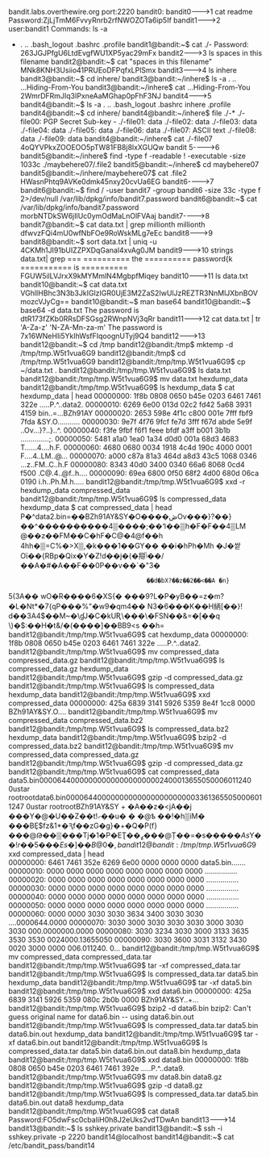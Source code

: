 bandit.labs.overthewire.org
port:2220
bandit0:
bandit0--->1
cat readme
Password:ZjLjTmM6FvvyRnrb2rfNWOZOTa6ip5If
bandit1--->2
user:bandit1
Commands: ls -a
-  .  ..  .bash_logout  .bashrc  .profile
bandit1@bandit:~$ cat ./-
Password: 263JGJPfgU6LtdEvgfWU1XP5yac29mFx
bandit2--->3
ls
spaces in this filename
bandit2@bandit:~$ cat "spaces in this filename"
MNk8KNH3Usiio41PRUEoDFPqfxLPlSmx
bandit3--->4
ls
inhere
bandit3@bandit:~$ cd inhere/
bandit3@bandit:~/inhere$ ls -a
.  ..  ...Hiding-From-You
bandit3@bandit:~/inhere$ cat ...Hiding-From-You
2WmrDFRmJIq3IPxneAaMGhap0pFhF3NJ
bandit4--->5
bandit4@bandit:~$ ls -a
.  ..  .bash_logout  .bashrc  inhere  .profile
bandit4@bandit:~$ cd inhere/
bandit4@bandit:~/inhere$ file ./-*
./-file00: PGP Secret Sub-key -
./-file01: data
./-file02: data
./-file03: data
./-file04: data
./-file05: data
./-file06: data
./-file07: ASCII text
./-file08: data
./-file09: data
bandit4@bandit:~/inhere$ cat ./-file07
4oQYVPkxZOOEOO5pTW81FB8j8lxXGUQw
  bandit 5---->6
bandit5@bandit:~/inhere$ find -type f -readable ! -executable -size 1033c
./maybehere07/.file2
bandit5@bandit:~/inhere$ cd maybehere07
bandit5@bandit:~/inhere/maybehere07$ cat .file2
HWasnPhtq9AVKe0dmk45nxy20cvUa6EG
  bandit6---->7
bandit6@bandit:~$ find / -user bandit7 -group bandit6 -size 33c -type f 2>/dev/null
/var/lib/dpkg/info/bandit7.password
bandit6@bandit:~$ cat /var/lib/dpkg/info/bandit7.password
morbNTDkSW6jIlUc0ymOdMaLnOlFVAaj
  bandit7---->8
bandit7@bandit:~$ cat data.txt | grep millionth
millionth       dfwvzFQi4mU0wfNbFOe9RoWskMLg7eEc
  bandit8--->9
bandit8@bandit:~$ sort data.txt | uniq -u
4CKMh1JI91bUIZZPXDqGanal4xvAg0JM
  bandit9--->10
strings data.txt| grep ===
========== the
========== password{k
=========== is
========== FGUW5ilLVJrxX9kMYMmlN4MgbpfMiqey
  bandit10--->11
ls
data.txt
bandit10@bandit:~$ cat data.txt
VGhlIHBhc3N3b3JkIGlzIGR0UjE3M2ZaS2IwUlJzREZTR3NnMlJXbnBOVmozcVJyCg==
bandit10@bandit:~$ man base64
bandit10@bandit:~$ base64 -d data.txt
The password is dtR173fZKb0RRsDFSGsg2RWnpNVj3qRr
  bandit11--->12
cat data.txt | tr 'A-Za-z' 'N-ZA-Mn-za-m'
The password is 7x16WNeHIi5YkIhWsfFIqoognUTyj9Q4
  bandit12--->13
bandit12@bandit:~$ cd /tmp
bandit12@bandit:/tmp$ mktemp -d
/tmp/tmp.W5t1vua6G9
bandit12@bandit:/tmp$ cd /tmp/tmp.W5t1vua6G9
bandit12@bandit:/tmp/tmp.W5t1vua6G9$ cp ~/data.txt .
bandit12@bandit:/tmp/tmp.W5t1vua6G9$ ls
data.txt
bandit12@bandit:/tmp/tmp.W5t1vua6G9$ mv data.txt hexdump_data
bandit12@bandit:/tmp/tmp.W5t1vua6G9$ ls
hexdump_data
$ cat hexdump_data | head
00000000: 1f8b 0808 0650 b45e 0203 6461 7461 322e  .....P.^..data2.
00000010: 6269 6e00 013d 02c2 fd42 5a68 3931 4159  bin..=...BZh91AY
00000020: 2653 598e 4f1c c800 001e 7fff fbf9 7fda  &SY.O...........
00000030: 9e7f 4f76 9fcf fe7d 3fff f67d abde 5e9f  ..Ov...}?..}..^.
00000040: f3fe 9fbf f6f1 feee bfdf a3ff b001 3b1b  ..............;.
00000050: 5481 a1a0 1ea0 1a34 d0d0 001a 68d3 4683  T......4....h.F.
00000060: 4680 0680 0034 1918 4c4d 190c 4000 0001  F....4..LM..@...
00000070: a000 c87a 81a3 464d a8d3 43c5 1068 0346  ...z..FM..C..h.F
00000080: 8343 40d0 3400 0340 66a6 8068 0cd4 f500  .C@.4..@f..h....
00000090: 69ea 6800 0f50 68f2 4d00 680d 06ca 0190  i.h..Ph.M.h.....
bandit12@bandit:/tmp/tmp.W5t1vua6G9$ xxd -r hexdump_data compressed_data
bandit12@bandit:/tmp/tmp.W5t1vua6G9$ ls
compressed_data  hexdump_data
$ cat compressed_data | head
P�^data2.bin=��BZh91AY&SY�O����ڞOv���}?��}��^����������ߣ��;����▒4��▒h�F�F��4▒LM
                                                                               @��z��FM��C�hF�C@�4@f��h
4hh�▒=C%�>X▒,�k���1��GY��                                                                              ��i�hPh�Mh
�J�쌑Oϊ��{RBp�Qix�Y�Z!d��j�(�搿ݳ��/��A�#�A��F��0P��v��`�"3�

                                          ��d�bX?��z��2��<��A �n}
5(3A��
      wO�R����6�XS{�
���9?L�P�yB��=z�m?�L�Nt*�7{qP���%"�w9�qm4�� N3�6���K��H䋑[��}!
                                                              d��3A4$��M~�\ɠJ�C�kUƦ\���\�FSN��&=�[��q   \)�$:��H�t&/�(����]��BB9<s ��h=
bandit12@bandit:/tmp/tmp.W5t1vua6G9$ cat hexdump_data 
00000000: 1f8b 0808 0650 b45e 0203 6461 7461 322e  .....P.^..data2.
bandit12@bandit:/tmp/tmp.W5t1vua6G9$ mv compressed_data compressed_data.gz
bandit12@bandit:/tmp/tmp.W5t1vua6G9$ ls
compressed_data.gz  hexdump_data
bandit12@bandit:/tmp/tmp.W5t1vua6G9$ gzip -d compressed_data.gz 
bandit12@bandit:/tmp/tmp.W5t1vua6G9$ ls
compressed_data  hexdump_data
bandit12@bandit:/tmp/tmp.W5t1vua6G9$ xxd compressed_data 
00000000: 425a 6839 3141 5926 5359 8e4f 1cc8 0000  BZh91AY&SY.O....
bandit12@bandit:/tmp/tmp.W5t1vua6G9$ mv compressed_data compressed_data.bz2
bandit12@bandit:/tmp/tmp.W5t1vua6G9$ ls
compressed_data.bz2  hexdump_data
bandit12@bandit:/tmp/tmp.W5t1vua6G9$ bzip2 -d compressed_data.bz2
bandit12@bandit:/tmp/tmp.W5t1vua6G9$ mv compressed_data compressed_data.gz
bandit12@bandit:/tmp/tmp.W5t1vua6G9$ gzip -d compressed_data.gz
bandit12@bandit:/tmp/tmp.W5t1vua6G9$ cat compressed_data 
data5.bin0000644000000000000000000002400013655050006011240 0ustar  rootrootdata6.bin0000644000000000000000000000033613655050006011247 0ustar  rootrootBZh91AY&SY
                                          +
�A��z�<jA��j                               ���Y�@�U��Z��t!ހ��u�  �
            �@ѣ ��!�h▒iM�
 ���BȨ$fz&1*�Ԇf��zG�g}�+�Q�P(f}���@Թ��▒���Tj�1�P�EƮ��ߨ���@Ț��=�s��*���As*Y��!$r��5���Es�]��B@ 0�,
bandit12@bandit:/tmp/tmp.W5t1vua6G9$ xxd compressed_data | head                                                      
00000000: 6461 7461 352e 6269 6e00 0000 0000 0000  data5.bin.......
00000010: 0000 0000 0000 0000 0000 0000 0000 0000  ................
00000020: 0000 0000 0000 0000 0000 0000 0000 0000  ................
00000030: 0000 0000 0000 0000 0000 0000 0000 0000  ................
00000040: 0000 0000 0000 0000 0000 0000 0000 0000  ................
00000050: 0000 0000 0000 0000 0000 0000 0000 0000  ................
00000060: 0000 0000 3030 3030 3634 3400 3030 3030  ....0000644.0000
00000070: 3030 3000 3030 3030 3030 3000 3030 3030  000.0000000.0000
00000080: 3030 3234 3030 3000 3133 3635 3530 3530  0024000.13655050
00000090: 3030 3600 3031 3132 3430 0020 3000 0000  006.011240. 0...
bandit12@bandit:/tmp/tmp.W5t1vua6G9$ mv compressed_data compressed_data.tar
bandit12@bandit:/tmp/tmp.W5t1vua6G9$ tar -xf compressed_data.tar 
bandit12@bandit:/tmp/tmp.W5t1vua6G9$ ls
compressed_data.tar  data5.bin  hexdump_data
bandit12@bandit:/tmp/tmp.W5t1vua6G9$ tar -xf data5.bin
bandit12@bandit:/tmp/tmp.W5t1vua6G9$ xxd data6.bin 
00000000: 425a 6839 3141 5926 5359 080c 2b0b 0000  BZh91AY&SY..+...
bandit12@bandit:/tmp/tmp.W5t1vua6G9$ bzip2 -d data6.bin
bzip2: Can't guess original name for data6.bin -- using data6.bin.out
bandit12@bandit:/tmp/tmp.W5t1vua6G9$ ls
compressed_data.tar  data5.bin  data6.bin.out  hexdump_data
bandit12@bandit:/tmp/tmp.W5t1vua6G9$ tar -xf data6.bin.out
bandit12@bandit:/tmp/tmp.W5t1vua6G9$ ls
compressed_data.tar  data5.bin  data6.bin.out  data8.bin  hexdump_data
bandit12@bandit:/tmp/tmp.W5t1vua6G9$ xxd data8.bin
00000000: 1f8b 0808 0650 b45e 0203 6461 7461 392e  .....P.^..data9.
bandit12@bandit:/tmp/tmp.W5t1vua6G9$ mv data8.bin data8.gz
bandit12@bandit:/tmp/tmp.W5t1vua6G9$ gzip -d data8.gz
bandit12@bandit:/tmp/tmp.W5t1vua6G9$ ls
compressed_data.tar  data5.bin  data6.bin.out  data8  hexdump_data
bandit12@bandit:/tmp/tmp.W5t1vua6G9$ cat data8
Password:FO5dwFsc0cbaIiH0h8J2eUks2vdTDwAn
bandit13--->14
bandit13@bandit:~$ ls
sshkey.private
bandit13@bandit:~$ ssh -i sshkey.private -p 2220 bandit14@localhost
bandit14@bandit:~$ cat /etc/bandit_pass/bandit14



















